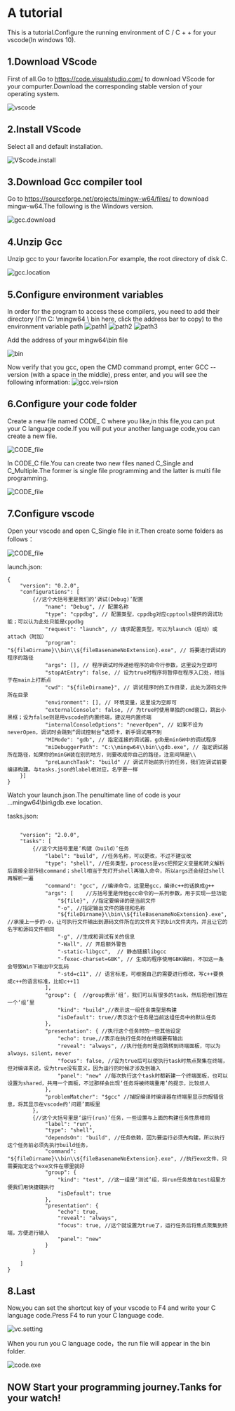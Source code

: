 # A tutorial
This is a tutorial.Configure the running environment of C / C + + for your vscode(In windows 10).

## 1.Download VScode
First of all.Go to https://code.visualstudio.com/ to download VScode for your compurter.Download the corresponding stable version of your operating system.

![vscode](https://github.com/MarshVer/tutorial/blob/main/picture/VScode.png)

## 2.Install VScode
Select all and default installation.

![VScode.install](https://github.com/MarshVer/tutorial/blob/main/picture/Install%20vscodr.png)

## 3.Download Gcc compiler tool
Go to https://sourceforge.net/projects/mingw-w64/files/ to download mingw-w64.The following is the Windows version.

![gcc.download](https://github.com/MarshVer/tutorial/blob/main/picture/downloadgcc.png)


## 4.Unzip Gcc
Unzip gcc to your favorite location.For example, the root directory of disk C.

![gcc.location](https://github.com/MarshVer/tutorial/blob/main/picture/gcc.location.png)

## 5.Configure environment variables
In order for the program to access these compilers, you need to add their directory (I'm C: \mingw64 \ bin here, click the address bar to copy) to the environment variable path
![path1](https://github.com/MarshVer/tutorial/blob/main/picture/path.png)
![path2](https://github.com/MarshVer/tutorial/blob/main/picture/path2.png)
![path3](https://github.com/MarshVer/tutorial/blob/main/picture/path3.png)

Add the address of your mingw64\bin file

![bin](https://github.com/MarshVer/tutorial/blob/main/picture/bin.png)

Now verify that you gcc, open the CMD command prompt, enter GCC --version (with a space in the middle), press enter, and you will see the following information:
![gcc.vei=rsion](https://github.com/MarshVer/tutorial/blob/main/picture/gcc.version.png)

## 6.Configure your code folder

Create a new file named CODE_ C where you like,in this file,you can put your C language code.If you will put your another language code,you can create a new file.

![CODE_file](https://github.com/MarshVer/tutorial/blob/main/picture/codefile.png)

In CODE_C file.You can create two new files naned C_Single and C_Multiple.The former is single file programming and the latter is multi file programming.

![CODE_file](https://github.com/MarshVer/tutorial/blob/main/picture/Ccode.png)

## 7.Configure vscode
Open your vscode and open C_Single file in it.Then create some folders as follows：

![CODE_file](https://github.com/MarshVer/tutorial/blob/main/picture/configure%20vscode.png)

launch.json:
```
{
    "version": "0.2.0",
    "configurations": [
        {//这个大括号里是我们的‘调试(Debug)’配置
            "name": "Debug", // 配置名称
            "type": "cppdbg", // 配置类型，cppdbg对应cpptools提供的调试功能；可以认为此处只能是cppdbg
            "request": "launch", // 请求配置类型，可以为launch（启动）或attach（附加）
            "program": "${fileDirname}\\bin\\${fileBasenameNoExtension}.exe", // 将要进行调试的程序的路径
            "args": [], // 程序调试时传递给程序的命令行参数，这里设为空即可
            "stopAtEntry": false, // 设为true时程序将暂停在程序入口处，相当于在main上打断点
            "cwd": "${fileDirname}", // 调试程序时的工作目录，此处为源码文件所在目录
            "environment": [], // 环境变量，这里设为空即可
            "externalConsole": false, // 为true时使用单独的cmd窗口，跳出小黑框；设为false则是用vscode的内置终端，建议用内置终端
            "internalConsoleOptions": "neverOpen", // 如果不设为neverOpen，调试时会跳到“调试控制台”选项卡，新手调试用不到
            "MIMode": "gdb", // 指定连接的调试器，gdb是minGW中的调试程序
            "miDebuggerPath": "C:\\mingw64\\bin\\gdb.exe", // 指定调试器所在路径，如果你的minGW装在别的地方，则要改成你自己的路径，注意间隔是\\
            "preLaunchTask": "build" // 调试开始前执行的任务，我们在调试前要编译构建。与tasks.json的label相对应，名字要一样
    }]
}
```
Watch your launch.json.The penultimate line of code is your ...mingw64\\bin\\gdb.exe location.

tasks.json:
```

    "version": "2.0.0",
    "tasks": [
        {//这个大括号里是‘构建（build）’任务
            "label": "build", //任务名称，可以更改，不过不建议改
            "type": "shell", //任务类型，process是vsc把预定义变量和转义解析后直接全部传给command；shell相当于先打开shell再输入命令，所以args还会经过shell再解析一遍
            "command": "gcc", //编译命令，这里是gcc，编译c++的话换成g++
            "args": [    //方括号里是传给gcc命令的一系列参数，用于实现一些功能
                "${file}", //指定要编译的是当前文件
                "-o", //指定输出文件的路径和名称
                "${fileDirname}\\bin\\${fileBasenameNoExtension}.exe", //承接上一步的-o，让可执行文件输出到源码文件所在的文件夹下的bin文件夹内，并且让它的名字和源码文件相同
                "-g", //生成和调试有关的信息
                "-Wall", // 开启额外警告
                "-static-libgcc",  // 静态链接libgcc
                "-fexec-charset=GBK", // 生成的程序使用GBK编码，不加这一条会导致Win下输出中文乱码
                "-std=c11", // 语言标准，可根据自己的需要进行修改，写c++要换成c++的语言标准，比如c++11
            ],
            "group": {  //group表示‘组’，我们可以有很多的task，然后把他们放在一个‘组’里
                "kind": "build",//表示这一组任务类型是构建
                "isDefault": true//表示这个任务是当前这组任务中的默认任务
            },
            "presentation": { //执行这个任务时的一些其他设定
                "echo": true,//表示在执行任务时在终端要有输出
                "reveal": "always", //执行任务时是否跳转到终端面板，可以为always，silent，never
                "focus": false, //设为true后可以使执行task时焦点聚集在终端，但对编译来说，设为true没有意义，因为运行的时候才涉及到输入
                "panel": "new" //每次执行这个task时都新建一个终端面板，也可以设置为shared，共用一个面板，不过那样会出现‘任务将被终端重用’的提示，比较烦人
            },
            "problemMatcher": "$gcc" //捕捉编译时编译器在终端里显示的报错信息，将其显示在vscode的‘问题’面板里
        },
        {//这个大括号里是‘运行(run)’任务，一些设置与上面的构建任务性质相同
            "label": "run", 
            "type": "shell", 
            "dependsOn": "build", //任务依赖，因为要运行必须先构建，所以执行这个任务前必须先执行build任务，
            "command": "${fileDirname}\\bin\\${fileBasenameNoExtension}.exe", //执行exe文件，只需要指定这个exe文件在哪里就好
            "group": {
                "kind": "test", //这一组是‘测试’组，将run任务放在test组里方便我们用快捷键执行
                "isDefault": true
            },
            "presentation": {
                "echo": true,
                "reveal": "always",
                "focus": true, //这个就设置为true了，运行任务后将焦点聚集到终端，方便进行输入
                "panel": "new"
            }
        }

    ]
}
```

## 8.Last
Now,you can set the shortcut key of your vscode to F4 and write your C language code.Press F4 to run your C language code.

![vc.setting](https://github.com/MarshVer/tutorial/blob/main/picture/Snipaste_2022-03-20_14-05-47.png)

When you run you C language code，the run file will appear in the bin folder.

![code.exe](https://github.com/MarshVer/tutorial/blob/main/picture/1.png)

## NOW Start your programming journey.Tanks for your watch!
